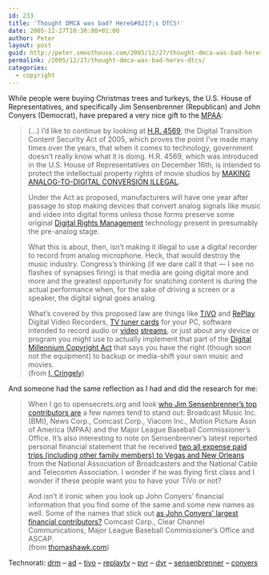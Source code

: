 ```yaml
---
id: 233
title: 'Thought DMCA was bad? Here&#8217;s DTCS!'
date: 2005-12-27T10:30:00+01:00
author: Peter
layout: post
guid: http://peter.smoothouse.com/2005/12/27/thought-dmca-was-bad-heres-dtcs/
permalink: /2005/12/27/thought-dmca-was-bad-heres-dtcs/
categories:
  - copyright
---
```

[<img src="http://blog.forret.com/blog/uploaded_images/analog_hole-712376.gif" border="0" alt="" />](http://www.technorati.com/search/analog+hole)While people were buying Christmas trees and turkeys, the U.S. House of Representatives, and specifically Jim Sensenbrenner (Republican) and John Conyers (Democrat), have prepared a very nice gift to the [MPAA](http://en.wikipedia.org/wiki/MPAA):

> (&#8230;) I&#8217;d like to continue by looking at [H.R. 4569](http://www.publicknowledge.org/issues/hr4569), the Digital Transition Content Security Act of 2005, which proves the point I&#8217;ve made many times over the years, that when it comes to technology, government doesn&#8217;t really know what it is doing. H.R. 4569, which was introduced in the U.S. House of Representatives on December 16th, is intended to protect the intellectual property rights of movie studios by [MAKING ANALOG-TO-DIGITAL CONVERSION ILLEGAL](http://arstechnica.com/news.ars/post/20051218-5797.html).
> 
> Under the Act as proposed, manufacturers will have one year after passage to stop making devices that convert analog signals like music and video into digital forms unless those forms preserve some original [Digital Rights Management](http://en.wikipedia.org/wiki/Digital_rights_management) technology present in presumably the pre-analog stage.
> 
> What this is about, then, isn&#8217;t making it illegal to use a digital recorder to record from analog microphone. Heck, that would destroy the music industry. Congress&#8217;s thinking (if we dare call it that &#8212; I see no flashes of synapses firing) is that media are going digital more and more and the greatest opportunity for snatching content is during the actual performance when, for the sake of driving a screen or a speaker, the digital signal goes analog.
> 
> What&#8217;s covered by this proposed law are things like [TiVO](http://www.tivo.com) and [RePlay](http://www.digitalnetworksna.com/replaytv/) Digital Video Recorders, [TV tuner cards](http://www.ati.com/products/multimedia.html) for your PC, software intended to record audio or [video](http://freevo.sourceforge.net/) [streams](http://www.mythtv.org/), or just about any device or program you might use to actually implement that part of the [Digital Millennium Copyright Act](http://www.gseis.ucla.edu/iclp/dmca1.htm) that says you have the right (though soon not the equipment) to backup or media-shift your own music and movies.  
> (from [I, Cringely](http://www.pbs.org/cringely/pulpit/pulpit20051222.html))

And someone had the same reflection as I had and did the research for me:

> When I go to opensecrets.org and look [who Jim Sensenbrenner&#8217;s top contributors are](http://www.opensecrets.org/politicians/contrib.asp?CID=N00004291&cycle=2006) a few names tend to stand out: Broadcast Music Inc. (BMI), News Corp., Comcast Corp., Viacom Inc., Motion Picture Assn of America (MPAA) and the Major League Baseball Commissioner&#8217;s Office. It&#8217;s also interesting to note on Sensenbrenner&#8217;s latest reported personal financial statement that he received [two all expense paid trips (including other family members) to Vegas and New Orleans](http://www.opensecrets.org/pfds/pfd2004/N00004291_2004.pdf) from the National Association of Broadcasters and the National Cable and Telecomm Association. I wonder if he was flying first class and I wonder if these people want you to have your TiVo or not?
> 
> And isn&#8217;t it ironic when you look up John Conyers&#8217; financial information that you find some of the same and some new names as well. Some of the names that stick out [as John Conyers&#8217; largest financial contributors?](http://www.opensecrets.org/politicians/contrib.asp?CID=N00004029&cycle=2006) Comcast Corp., Clear Channel Communications, Major League Baseball Commissioner&#8217;s Office and ASCAP.  
> (from [thomashawk.com](http://thomashawk.com/2005/12/jim-sensenbrenner-and-john-conyers.html)) 

Technorati: <a href="http://technorati.com/tag/drm" rel="tag">drm</a> &#8211; <a href="http://technorati.com/tag/ad" rel="tag">ad</a> &#8211; <a href="http://technorati.com/tag/tivo" rel="tag">tivo</a> &#8211; <a href="http://technorati.com/tag/replaytv" rel="tag">replaytv</a> &#8211; <a href="http://technorati.com/tag/pvr" rel="tag">pvr</a> &#8211; <a href="http://technorati.com/tag/dvr" rel="tag">dvr</a> &#8211; <a href="http://technorati.com/tag/sensenbrenner" rel="tag">sensenbrenner</a> &#8211; <a href="http://technorati.com/tag/conyers" rel="tag">conyers</a>